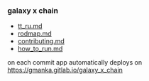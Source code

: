 ### galaxy x chain

- [tt_ru.md](docs/tt_ru.md)
- [rodmap.md](docs/roadmap.md)
- [contributing.md](docs/contributing.md)
- [how_to_run.md](docs/how_to_run.md)

on each commit app automatically deploys on https://gmanka.gitlab.io/galaxy_x_chain

